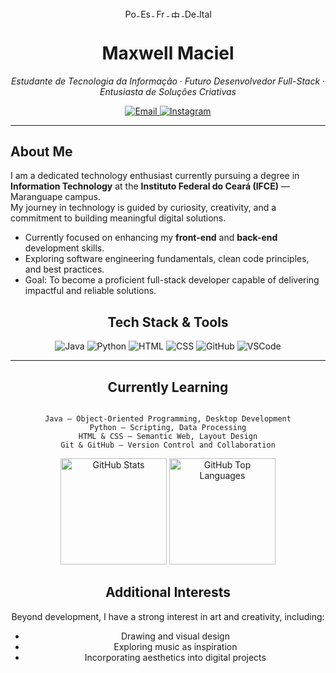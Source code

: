 <p align="center">
  <a href="./README-pt.md" title="Português">
    <img src="https://flagcdn.com/20x15/br.png" width="20" height="15" alt="Português" style="vertical-align:middle"/>
  </a>
  <a href="./README-es.md" title="Español">
    <img src="https://flagcdn.com/20x15/es.png" width="20" height="15" alt="Español" style="vertical-align:middle"/>
  </a>
  <a href="./README-fr.md" title="Français">
    <img src="https://flagcdn.com/20x15/fr.png" width="20" height="15" alt="Français" style="vertical-align:middle"/>
  </a>
  <a href="./README-zh.md" title="中文">
    <img src="https://flagcdn.com/20x15/cn.png" width="20" height="15" alt="中文" style="vertical-align:middle"/>
  </a>
  <a href="./README-de.md" title="Deutsch">
    <img src="https://flagcdn.com/20x15/de.png" width="20" height="15" alt="Deutsch" style="vertical-align:middle"/>
  </a>
  <a href="./README-it.md" title="Italiano">
    <img src="https://flagcdn.com/20x15/it.png" width="20" height="15" alt="Italiano" style="vertical-align:middle"/>
  </a>
</p>


<h1 align="center">Maxwell Maciel</h1>

<p align="center">
  <em>Estudante de Tecnologia da Informação · Futuro Desenvolvedor Full-Stack · Entusiasta de Soluções Criativas</em>
</p>

<p align="center">
  <a href="mailto:sousamaciel@aluno.ifce.edu.br" title="Enviar email">
    <img src="https://img.shields.io/badge/-Email-505050?style=flat&logo=gmail&logoColor=white" alt="Email">
  </a>
  <a href="https://instagram.com/maxsksr" target="_blank" title="Instagram">
    <img src="https://img.shields.io/badge/-Instagram-505050?style=flat&logo=instagram&logoColor=white" alt="Instagram">
  </a>
</p>

---

## About Me
I am a dedicated technology enthusiast currently pursuing a degree in **Information Technology** at the **Instituto Federal do Ceará (IFCE)** — Maranguape campus.  
My journey in technology is guided by curiosity, creativity, and a commitment to building meaningful digital solutions.
- Currently focused on enhancing my **front-end** and **back-end** development skills.  
- Exploring software engineering fundamentals, clean code principles, and best practices.  
- Goal: To become a proficient full-stack developer capable of delivering impactful and reliable solutions.

<div align="center">

## Tech Stack & Tools

<p align="center">
  <img src="https://img.icons8.com/color/48/java-coffee-cup-logo--v1.png" alt="Java" title="Java"/>
  <img src="https://img.icons8.com/color/48/python.png" alt="Python" title="Python"/>
  <img src="https://img.icons8.com/color/48/html-5--v1.png" alt="HTML" title="HTML"/>
  <img src="https://img.icons8.com/color/48/css3.png" alt="CSS" title="CSS"/>
  <img src="https://img.icons8.com/fluency/48/000000/github.png" alt="GitHub" title="GitHub"/>
  <img src="https://img.icons8.com/color/48/visual-studio-code-2019.png" alt="VSCode" title="VSCode"/>
</p>

---

## Currently Learning

```

Java — Object-Oriented Programming, Desktop Development
Python — Scripting, Data Processing
HTML & CSS — Semantic Web, Layout Design
Git & GitHub — Version Control and Collaboration

```

<p align="center">
  <img src="https://github-readme-stats.vercel.app/api?username=MaxwellMaciel&show_icons=true&theme=tokyonight" height="170" alt="GitHub Stats"/>
  <img src="https://github-readme-stats.vercel.app/api/top-langs/?username=MaxwellMaciel&layout=compact&theme=tokyonight" height="170" alt="GitHub Top Languages"/>
</p>

## Additional Interests

Beyond development, I have a strong interest in art and creativity, including:

- Drawing and visual design  
- Exploring music as inspiration  
- Incorporating aesthetics into digital projects  

</div>







